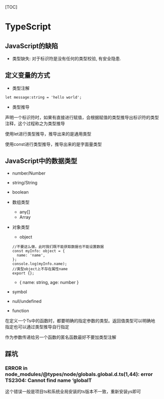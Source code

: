 [TOC]

# TypeScript

## JavaScript的缺陷

* 类型缺失: 对于标识符是没有任何的类型校验, 有安全隐患.

## 定义变量的方式

* 类型注解

```tsx
let message:string = 'hello world';
```

* 类型推导

声明一个标识符时，如果有直接进行赋值，会根据赋值的类型推导出标识符的类型注释，这个过程称之为类型推导

使用let进行类型推导，推导出来的是通用类型

使用const进行类型推导，推导出来的是字面量类型

## JavaScript中的数据类型

* number/Number

* string/String

* boolean

* 数组类型

  * any[]
  * Array<any>

* 对象类型

  * object

  ```tsx
  //不要这么做，此时我们既不能获取数据也不能设置数据
  const myInfo: object = {
    name: 'name',
  };
  console.log(myInfo.name);
  //类型object上不存在属性name
  export {};
  ```

  

  * { name: string, age: number }

* symbol

* null/undefined

- function

在定义一个Ts中的函数时，都要明确的指定参数的类型。返回值类型可以明确地指定也可以通过类型推导自行指定

作为参数传递给另一个函数的匿名函数最好不要加类型注解

## 踩坑

### ERROR in node_modules/@types/node/globals.global.d.ts(1,44): error TS2304: Cannot find name ‘globalT

这个错误一般是项目ts和系统全局安装的ts版本不一致，重新安装ys即可